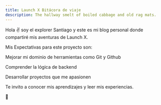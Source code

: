 ```yaml
---
title: Launch X Bitácora de viaje
description: The hallway smelt of boiled cabbage and old rag mats.
---
```


Hola ✌️  soy el explorer Santiago y este es mi blog personal donde compartiré mis aventuras de Launch X.


Mis Expectativas para este proyecto son:

Mejorar mi dominio de herramientas como Git y Github

Comprender la lógica de backend

Desarrollar proyectos que me apasionen

Te invito a conocer mis aprendizajes y leer mis experiencias.

🚀
